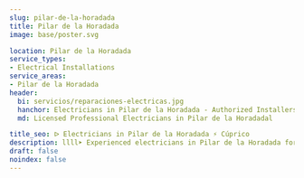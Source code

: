 ```yaml
---
slug: pilar-de-la-horadada
title: Pilar de la Horadada
image: base/poster.svg

location: Pilar de la Horadada
service_types:
- Electrical Installations
service_areas:
- Pilar de la Horadada
header:
  bi: servicios/reparaciones-electricas.jpg
  hanchor: Electricians in Pilar de la Horadada - Authorized Installers
  md: Licensed Professional Electricians in Pilar de la Horadadal

title_seo: ᐅ Electricians in Pilar de la Horadada ⚡️ Cúprico
description: llll➤ Experienced electricians in Pilar de la Horadada for all your electrical needs. Fast, efficient and reliable service ✅ Contact us!
draft: false
noindex: false
---
```

